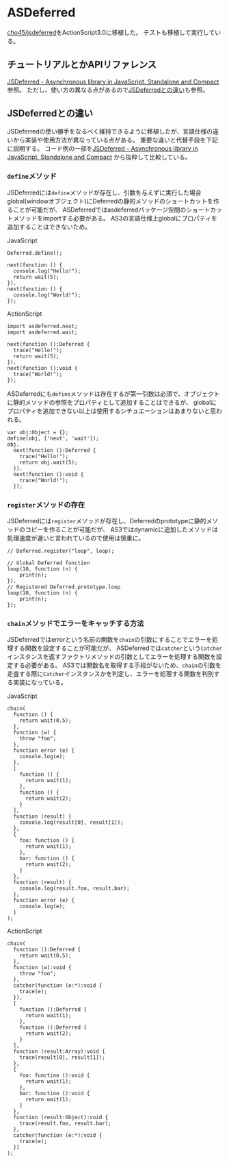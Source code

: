 # ASDeferred

[cho45/jsdeferred](https://github.com/cho45/jsdeferred)をActionScript3.0に移植した。
テストも移植して実行している。

## チュートリアルとかAPIリファレンス

[JSDeferred - Asynchronous library in JavaScript. Standalone and Compact](http://cho45.stfuawsc.com/jsdeferred/)参照。
ただし、使い方の異なる点があるので[JSDeferredとの違い](#jsdeferredとの違い)も参照。

## JSDeferredとの違い

JSDeferredの使い勝手をなるべく維持できるように移植したが、言語仕様の違いから実装や使用方法が異なっている点がある。
重要な違いと代替手段を下記に説明する。
コード例の一部を[JSDeferred - Asynchronous library in JavaScript. Standalone and Compact](http://cho45.stfuawsc.com/jsdeferred/)
から抜粋して比較している。

### `define`メソッド

JSDeferredには`define`メソッドが存在し、引数を与えずに実行した場合global(windowオブジェクト)にDeferredの静的メソッドのショートカットを作ることが可能だが、
ASDeferredではasdeferredパッケージ空間のショートカットメソッドをimportする必要がある。
AS3の言語仕様上globalにプロパティを追加することはできないため。

JavaScript

    Deferred.define();

    next(function () {
      console.log("Hello!");
      return wait(5);
    }).
    next(function () {
      console.log("World!");
    });

ActionScript

    import asdeferred.next;
    import asdeferred.wait;

    next(function ():Deferred {
      trace("Hello!");
      return wait(5);
    }).
    next(function ():void {
      trace("World!");
    });

ASDeferredにも`define`メソッドは存在するが第一引数は必須で、オブジェクトに静的メソッドの参照をプロパティとして追加することはできるが、
globalにプロパティを追加できない以上は使用するシチュエーションはあまりないと思われる。

    var obj:Object = {};
    define(obj, ['next', 'wait']);
    obj.
      next(function ():Deferred {
        trace("Hello!");
        return obj.wait(5);
      }).
      next(function ():void {
        trace("World!");
      });

### `register`メソッドの存在

JSDeferredには`register`メソッドが存在し、Deferredのprototypeに静的メソッドのコピーを作ることが可能だが、
AS3ではdynamicに追加したメソッドは処理速度が遅いと言われているので使用は慎重に。

    // Deferred.register("loop", loop);

    // Global Deferred function
    loop(10, function (n) {
        print(n);
    }).
    // Registered Deferred.prototype.loop
    loop(10, function (n) {
        print(n);
    });

### `chain`メソッドでエラーをキャッチする方法

JSDeferredではerrorという名前の関数を`chain`の引数にすることでエラーを処理する関数を設定することが可能だが、
ASDeferredでは`catcher`という`Catcher`インスタンスを返すファクトリメソッドの引数としてエラーを処理する関数を設定する必要がある。
AS3では関数名を取得する手段がないため、`chain`の引数を走査する際に`Catcher`インスタンスかを判定し、エラーを処理する関数を判別する実装になっている。

JavaScript

    chain(
      function () {
        return wait(0.5);
      },
      function (w) {
        throw "foo";
      },
      function error (e) {
        console.log(e);
      },
      [
        function () {
          return wait(1);
        },
        function () {
          return wait(2);
        }
      ],
      function (result) {
        console.log(result[0], result[1]);
      },
      {
        foo: function () {
          return wait(1);
        },
        bar: function () {
          return wait(2);
        }
      },
      function (result) {
        console.log(result.foo, result.bar);
      },
      function error (e) {
        console.log(e);
      }
    );

ActionScript

    chain(
      function ():Deferred {
        return wait(0.5);
      },
      function (w):void {
        throw "foo";
      },
      catcher(function (e:*):void {
        trace(e);
      }),
      [
        function ():Deferred {
          return wait(1);
        },
        function ():Deferred {
          return wait(2);
        }
      ],
      function (result:Array):void {
        trace(result[0], result[1]);
      },
      {
        foo: functino ():void {
          return wait(1);
        },
        bar: functino ():void {
          return wait(1);
        }
      },
      function (result:Object):void {
        trace(result.foo, result.bar);
      },
      catcher(function (e:*):void {
        trace(e);
      })
    );
